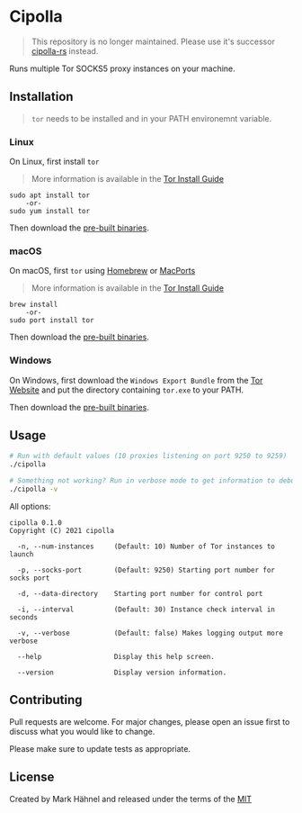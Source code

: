 # Cipolla

> This repository is no longer maintained. Please use it's successor [cipolla-rs](https://github.com/markhaehnel/cipolla-rs) instead.

Runs multiple Tor SOCKS5 proxy instances on your machine.

## Installation

> `tor` needs to be installed and in your PATH environemnt variable.

### Linux

On Linux, first install `tor`

> More information is available in the [Tor Install Guide](https://community.torproject.org/onion-services/setup/install/)

```
sudo apt install tor
    -or-
sudo yum install tor
```

Then download the [pre-built binaries](https://github.com/markhaehnel/Cipolla/releases).

### macOS

On macOS, first `tor` using [Homebrew](https://brew.sh/) or [MacPorts](https://www.macports.org/)

> More information is available in the [Tor Install Guide](https://community.torproject.org/onion-services/setup/install/)

```
brew install
    -or-
sudo port install tor
```

Then download the [pre-built binaries](https://github.com/markhaehnel/Cipolla/releases).

### Windows

On Windows, first download the `Windows Export Bundle` from the [Tor Website](https://www.torproject.org/download/tor/) and put the directory containing `tor.exe` to your PATH.

Then download the [pre-built binaries](https://github.com/markhaehnel/Cipolla/releases).

## Usage

```bash
# Run with default values (10 proxies listening on port 9250 to 9259)
./cipolla
```

```bash
# Something not working? Run in verbose mode to get information to debug your issue
./cipolla -v
```

All options:

```
cipolla 0.1.0
Copyright (C) 2021 cipolla

  -n, --num-instances     (Default: 10) Number of Tor instances to launch

  -p, --socks-port        (Default: 9250) Starting port number for socks port

  -d, --data-directory    Starting port number for control port

  -i, --interval          (Default: 30) Instance check interval in seconds

  -v, --verbose           (Default: false) Makes logging output more verbose

  --help                  Display this help screen.

  --version               Display version information.
```

## Contributing

Pull requests are welcome. For major changes, please open an issue first to discuss what you would like to change.

Please make sure to update tests as appropriate.

## License

Created by Mark Hähnel and released under the terms of the [MIT](https://choosealicense.com/licenses/mit/)

